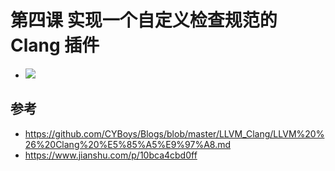 # 第四课  实现一个自定义检查规范的 Clang 插件
* ![](https://github.com/haidragon/study_obscure/blob/master/llvm_note/class4/test/test.jpg)
## 参考
* https://github.com/CYBoys/Blogs/blob/master/LLVM_Clang/LLVM%20%26%20Clang%20%E5%85%A5%E9%97%A8.md
* https://www.jianshu.com/p/10bca4cbd0ff

